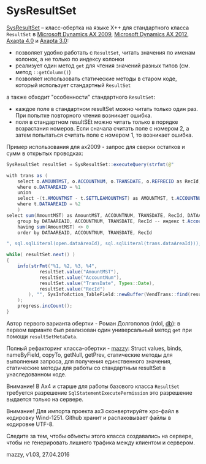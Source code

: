 # SysResultSet

[project]:https://github.com/mazzy-ax/SysResultSet
[license]:https://github.com/mazzy-ax/SysResultSet/blob/master/LICENSE

[SysResultSet][project] &ndash; класс-обертка на языке X++ для стандартного класса `ResultSet` в [Microsoft Dynamics AX 2009](ax2009), [Microsoft Dynamics AX 2012](ax2012), [Axapta 4.0](ax4) и [Axapta 3.0](ax3):

* позволяет удобно работать с `ResultSet`, читать значения по именам колонок, а не только по индексу колонки
* реализует один метод `get` для чтения значений разных типов (см. метод `::getColumn()`)
* позволяет использовать статические методы в старом коде, который использует стандартный `ResultSet`

а также обходит "особенности" стандартного `ResultSet`:

* каждое поле в стандартном resultSet можно читать только один раз. При попытке повторного чтения возникает ошибка.
* поля в стандартном resultSEt можно читать только в порядке возрастания номеров. Если сначала считать поле с номером 2, а затем попытаться считать поле с номером 1, то возникает ошибка.

Пример использования для ax2009 - запрос для сверки остатков и сумм в открытых проводках:

```java
SysResultSet resultSet = SysResultSet::executeQuery(strfmt(@"

with trans as (
    select o.AMOUNTMST, o.ACCOUNTNUM, o.TRANSDATE, o.REFRECID as RecId, o.DATAAREAID from VENDTRANSOPEN as o
    where o.DATAAREAID = %1
    union
    select -(t.AMOUNTMST - t.SETTLEAMOUNTMST) as AMOUNTMST, t.ACCOUNTNUM, t.TRANSDATE, t.RECID, t.DATAAREAID from VENDTRANS as t
    where t.DATAAREAID = %2
    )
select sum(AmountMST) as AmountMST, ACCOUNTNUM, TRANSDATE, RecId, DATAAREAID from trans
    group by DATAAREAID, ACCOUNTNUM, TRANSDATE, RecId -- индекс t.AccountDateIdx, o.AccountDateIdx
    having sum(AmountMST) <> 0
    order by DATAAREAID, ACCOUNTNUM, TRANSDATE, RecId

", sql.sqlLiteral(open.dataAreaId), sql.sqlLiteral(trans.dataAreaId)));

while( resultSet.next() )
{
    info(strFmt("%1, %2, %3, %4",
            resultSet.value("AmountMST"),
            resultSet.value("AccountNum"),
            resultSet.value("TransDate", Types::Date),
            resultSet.value("RecId")
        ), "", SysInfoAction_TableField::newBuffer(VendTrans::find(resultSet.value("RecId")))
    );
    progress.incCount();
}
```

Автор первого варианта обертки - Роман Долгополов (rdol, [db](http://axforum.info/forums/member.php?u=2836)):
в первом варианте был реализован один универсальный метод `get` при помощи `resultSetMetaData`.

Полный рефакторинг класса-обертки - [mazzy](http://axforum.info/forums/member.php?u=10):
Struct values, binds, nameByField, copyTo, getNull, getPrev,
статические методы для выполнения запроса, для получения единственного значения,
статические методы для работы со стандартным resultSet в унаследованном коде.

Внимание! В Ax4 и старше для работы базового класса `ResultSet` требуется разрешение `SqlStatementExecutePermission`
это разрешение выдается только на сервере.

Внимание! Для импорта проекта ax3 сконвертируйте xpo-файл в кодировку Wind-1251. Github хранит и распаковывает файлы в кодировке UTF-8.

Следите за тем, чтобы объекты этого класса создавались на сервере, чтобы не генерировать лишнего трафика между клиентом и сервером.

mazzy, v1.03, 27.04.2016
